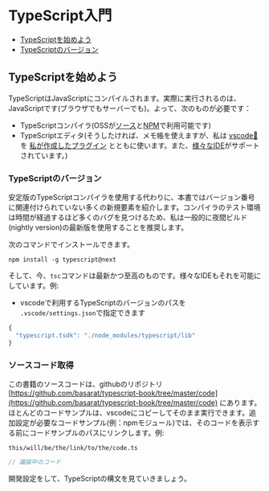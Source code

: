 # TypeScript入門

* [TypeScriptを始めよう](./#typescriptwomeyou)
* [TypeScriptのバージョン](./#typescriptnobjon)

## TypeScriptを始めよう

TypeScriptはJavaScriptにコンパイルされます。実際に実行されるのは、JavaScriptです\(ブラウザでもサーバーでも\)。よって、次のものが必要です：

* TypeScriptコンパイラ\(OSSが[ソース](https://github.com/Microsoft/TypeScript/)と[NPM](https://www.npmjs.com/package/typescript)で利用可能です\)
* TypeScriptエディタ\(そうしたければ、メモ帳を使えますが、私は [vscode🌹](https://code.visualstudio.com/) を [私が作成したプラグイン](https://marketplace.visualstudio.com/items?itemName=basarat.god) とともに使います。また、[様々なIDE](https://github.com/Microsoft/TypeScript/wiki/TypeScript-Editor-Support)がサポートされています。\)

### TypeScriptのバージョン

安定版のTypeScriptコンパイラを使用する代わりに、本書ではバージョン番号に関連付けられていない多くの新規要素を紹介します。コンパイラのテスト環境は時間が経過するほど多くのバグを見つけるため、私は一般的に夜間ビルド\(nightly version\)の最新版を使用することを推奨します。

次のコマンドでインストールできます。

```text
npm install -g typescript@next
```

そして、今、`tsc`コマンドは最新かつ至高のものです。様々なIDEもそれを可能にしています。例:

* vscodeで利用するTypeScriptのバージョンのパスを `.vscode/settings.json`で指定できます

```javascript
{
  "typescript.tsdk": "./node_modules/typescript/lib"
}
```

### ソースコード取得

この書籍のソースコードは、githubのリポジトリ [https://github.com/basarat/typescript-book/tree/master/code](https://github.com/basarat/typescript-book/tree/master/code) にあります。 ほとんどのコードサンプルは、vscodeにコピーしてそのまま実行できます。追加設定が必要なコードサンプル\(例：npmモジュール\)では、そのコードを表示する前にコードサンプルのパスにリンクします。例:

`this/will/be/the/link/to/the/code.ts`

```typescript
// 議論中のコード
```

開発設定をして、TypeScriptの構文を見ていきましょう。

